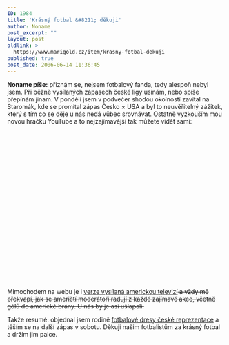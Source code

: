 ```yaml
---
ID: 1984
title: 'Krásný fotbal &#8211; děkuji'
author: Noname
post_excerpt: ""
layout: post
oldlink: >
  https://www.marigold.cz/item/krasny-fotbal-dekuji
published: true
post_date: 2006-06-14 11:36:45
---
```

<p><strong>Noname píše:</strong> přiznám se, nejsem fotbalový fanda, tedy alespoň nebyl jsem. Při běžně vysílaných zápasech české ligy usínám, nebo spíše přepínám jinam. V pondělí jsem v podvečer shodou okolností zavítal na Staromák, kde se promítal zápas Česko × USA a byl to neuvěřitelný zážitek, který s tím co se děje u nás nedá vůbec srovnávat. Ostatně vyzkouším mou novou hračku YouTube a to nejzajímavější tak můžete vidět sami:</p>

<object width="425" height="350"><param name="movie" value="http://www.youtube.com/v/baLojt7nCYA"></param><embed src="http://www.youtube.com/v/baLojt7nCYA" type="application/x-shockwave-flash" width="425" height="350"></embed></object>
<p>Mimochodem na webu je i <a href="http://www.youtube.com/watch?v=8l_Ug3PEB5E">verze vysílaná americkou televizí</a><del> a vždy mě překvapí, jak se američtí moderátoři radují z každé zajímavé akce, včetně gólů do americké brány. U nás by je asi ušlapali.</del></p>

<p>Takže resumé: objednal jsem rodině <a href="http://fotbal-dresy.cz/">fotbalové dresy české reprezentace</a> a těším se na další zápas v sobotu. Děkuji našim fotbalistům za krásný fotbal a držím jim palce.</p>
